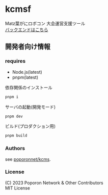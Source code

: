 # kcmsf

Matz葉がにロボコン 大会運営支援ツール  
[バックエンドはこちら](https://github.com/poporonnet/kcms)

## 開発者向け情報

### requires

- Node.js(latest)
- pnpm(latest)

依存関係のインストール

```bash
pnpm i
```

サーバの起動(開発モード)

```bash
pnpm dev
```

ビルド(プロダクション用)

```bash
pnpm build
```

### Authors

see [poporonnet/kcms](https://github.com/poporonnet/kcms?tab=readme-ov-file#authorslicense).

### License

(C) 2023 Poporon Network & Other Contributors  
MIT License

